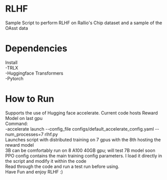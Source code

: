 # RLHF
Sample Script to perform RLHF on Rallio's Chip dataset and a sample of the OAsst data
# Dependencies
Install<br />
 -TRLX<br />
 -Huggingface Transformers<br />
 -Pytorch<br />
# How to Run
Supports the use of Hugging face accelerate. Current code hosts Reward Model on last gpu<br />
Command: <br />
 -accelerate launch --config_file configs/default_accelerate_config.yaml --num_processes=7 rlhf.py<br />
Launches script with distributed training on 7 gpus with the 8th hosting the reward model<br />
3B can be comfortably run on 8 A100 40GB gpu; will test 7B model soon<br />
PPO config contains the main training config parameters. I load it directly in the script and modify it within the code<br />
Read through the code and run a test run before using.<br />
Have Fun and enjoy RLHF :)<br />
